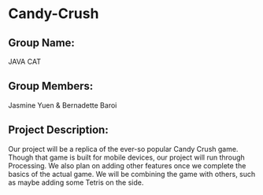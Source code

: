 # Candy-Crush

## Group Name: 
JAVA CAT

## Group Members: 
Jasmine Yuen & Bernadette Baroi 

## Project Description: 
Our project will be a replica of the ever-so popular Candy Crush game. Though that game is built for mobile devices, our project will run through Processing. We also plan on adding other features once we complete the basics of the actual game. We will be combining the game with others, such as maybe adding some Tetris on the side.
